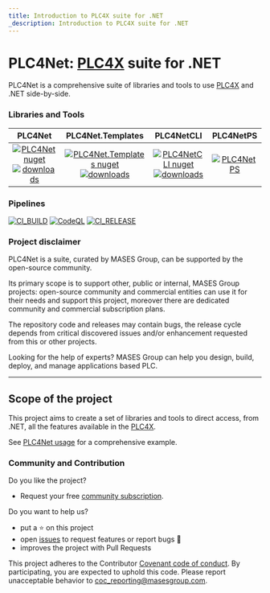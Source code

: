 ```yaml
---
title: Introduction to PLC4X suite for .NET
_description: Introduction to PLC4X suite for .NET
---
```


# PLC4Net: [PLC4X](https://plc4x.apache.org) suite for .NET

PLC4Net is a comprehensive suite of libraries and tools to use [PLC4X](https://plc4x.apache.org) and .NET side-by-side.

### Libraries and Tools

|PLC4Net | PLC4Net.Templates | PLC4NetCLI | PLC4NetPS |
|:---:	|:---:	|:---:	|:---:	|
|[![PLC4Net nuget](https://img.shields.io/nuget/v/MASES.PLC4Net)](https://www.nuget.org/packages/MASES.PLC4Net)<br/>[![downloads](https://img.shields.io/nuget/dt/MASES.PLC4Net)](https://www.nuget.org/packages/MASES.PLC4Net) | [![PLC4Net.Templates nuget](https://img.shields.io/nuget/v/MASES.PLC4Net.Templates)](https://www.nuget.org/packages/MASES.PLC4Net.Templates)<br/>[![downloads](https://img.shields.io/nuget/dt/MASES.PLC4Net.Templates)](https://www.nuget.org/packages/MASES.PLC4Net.Templates)| [![PLC4NetCLI nuget](https://img.shields.io/nuget/v/MASES.PLC4NetCLI)](https://www.nuget.org/packages/MASES.PLC4NetCLI)<br/>[![downloads](https://img.shields.io/nuget/dt/MASES.PLC4NetCLI)](https://www.nuget.org/packages/MASES.PLC4NetCLI)|[![PLC4NetPS](https://img.shields.io/powershellgallery/v/MASES.PLC4NetPS.svg?style=flat-square&label=MASES.PLC4NetPS)](https://www.powershellgallery.com/packages/MASES.PLC4NetPS/)|

### Pipelines

[![CI_BUILD](https://github.com/masesgroup/PLC4Net/actions/workflows/build.yaml/badge.svg)](https://github.com/masesgroup/PLC4Net/actions/workflows/build.yaml) 
[![CodeQL](https://github.com/masesgroup/PLC4Net/actions/workflows/codeql-analysis.yml/badge.svg)](https://github.com/masesgroup/PLC4Net/actions/workflows/codeql-analysis.yml)
[![CI_RELEASE](https://github.com/masesgroup/PLC4Net/actions/workflows/release.yaml/badge.svg)](https://github.com/masesgroup/PLC4Net/actions/workflows/release.yaml) 

### Project disclaimer

PLC4Net is a suite, curated by MASES Group, can be supported by the open-source community.

Its primary scope is to support other, public or internal, MASES Group projects: open-source community and commercial entities can use it for their needs and support this project, moreover there are dedicated community and commercial subscription plans.

The repository code and releases may contain bugs, the release cycle depends from critical discovered issues and/or enhancement requested from this or other projects.

Looking for the help of experts? MASES Group can help you design, build, deploy, and manage applications based PLC.

---

## Scope of the project

This project aims to create a set of libraries and tools to direct access, from .NET, all the features available in the [PLC4X](https://plc4x.apache.org).

See [PLC4Net usage](src/documentation/articles/usage.md) for a comprehensive example.

### Community and Contribution

Do you like the project? 
- Request your free [community subscription](https://www.jcobridge.com/pricing-25/).

Do you want to help us?
- put a :star: on this project
- open [issues](https://github.com/masesgroup/PLC4Net/issues) to request features or report bugs :bug:
- improves the project with Pull Requests

This project adheres to the Contributor [Covenant code of conduct](CODE_OF_CONDUCT.md). By participating, you are expected to uphold this code. Please report unacceptable behavior to coc_reporting@masesgroup.com.
